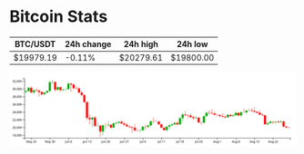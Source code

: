 # Bitcoin Stats

BTC/USDT|24h change|24h high|24h low|
|---|---|---|---|
|$19979.19|-0.11%|$20279.61|$19800.00|

<img src="./chart.svg">
